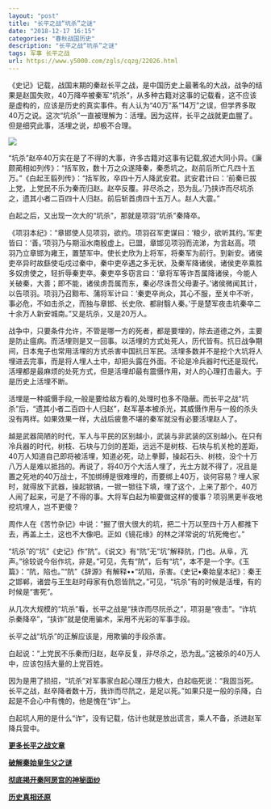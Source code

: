 ```yaml
---
layout: "post"
title: "长平之战“坑杀”之谜"
date: "2018-12-17 16:15"
categories: "春秋战国历史"
description: "长平之战“坑杀”之谜"
tags: 军事 长平之战
url: https://www.y5000.com/zgls/cqzg/22026.html
---
```






《史记》记载，战国末期的秦赵长平之战，是中国历史上最著名的大战，战争的结果是赵国失败，40万降卒被秦军“坑杀”，从多种古籍对这事的记载看，这不应该是虚构的，应该是历史的真实事件。有人认为“40万”系“14万”之误，但学界多取40万之说。这次“坑杀”一直被理解为：活埋。因为这样，长平之战就更血腥了。但是细究此事，活埋之说，却极不合理。

![](https://img.y5000.com/uploads/allimg/170526/11-1F5261GI0333.jpg)

“坑杀”赵卒40万实在是了不得的大事，许多古籍对这事有记载,叙述大同小异。《廉颇蔺相如列传》：“括军败，数十万之众遂降秦，秦悉坑之。赵前后所亡凡四十五万。”《白起王翦列传》：“括军败，卒四十万人降武安君。武安君计曰：‘前秦已拔上党，上党民不乐为秦而归赵。赵卒反覆。非尽杀之，恐为乱。’乃挟诈而尽坑杀之，遗其小者二百四十人归赵。前后斩首虏四十五万人。赵人大震。”

白起之后，又出现一次大的“坑杀”，那就是项羽“坑杀”秦降卒。

《项羽本纪》：“章邯使人见项羽，欲约。项羽召军吏谋曰：‘粮少，欲听其约。’军吏皆曰：‘善。’项羽乃与期洹水南殷虚上。已盟，章邯见项羽而流涕，为言赵高。项羽乃立章邯为雍王，置楚军中。使长史欣为上将军，将秦军为前行。到新安。诸侯吏卒异时故繇使屯戍过秦中，秦中吏卒遇之多无状，及秦军降诸侯，诸侯吏卒乘胜多奴虏使之，轻折辱秦吏卒。秦吏卒多窃言曰：‘章将军等诈吾属降诸侯，今能人关破秦，大善；即不能，诸侯虏吾属而东，秦必尽诛吾父母妻子。’诸侯微闻其计，以告项羽。项羽乃召黥布、蒲将军计曰：‘秦吏卒尚众，其心不服，至关中不听，事必危，不如击杀之，而独与章邯、长史欣、都尉翳人秦。’于是楚军夜击坑秦卒二十余万人新安城南。”又是坑杀，又是20万人。

战争中，只要条件允许，不管是哪一方的死者，都是要埋的，除去道德之外，主要是防止瘟病。而活埋则是又一回事。以活埋的方式处死人，历代皆有。抗日战争期间，日本鬼子也常用活埋的方式杀害中国抗日军民。活埋多数并不是挖个大坑将人埋进去完事，而是将人埋人土中，却把头露在外面。不论是冷兵器时代还是现代，活埋都是最麻烦的处死方式，但是活埋却最有震慑作用，对人的心理打击最大。于是历史上活埋不断。

活埋是一种威慑手段,一般是要给敌方看的,处理时也多不隐蔽。而长平之战“坑杀”后，“遗其小者二百四十人归赵”，赵军基本被杀光，其威慑作用与一般的杀头没有两样。如果效果一样，大战后疲惫不堪的秦军就没有必要活埋赵人了。

越是武器简陋的时代，军人与平民的区别越小，武装与非武装的区别越小。在只有冷兵器的时代，树枝、石块与刀剑的差距，远远不是树枝、石块与机关枪的差距，40万人知道自己即将被活埋，知道必死，动上拳脚，操起石头、树枝，没个十万八万人是难以抵挡的。再说了，将40万个大活人埋了，光土方就不得了，况且是置之死地的40万战士，不加绑缚是很难埋的，而要绑上40万，谈何容易？埋人家时，就得放下武器，操起锨镐，一锨一锨往下填，埋了这个，上来了那个，40万人闹了起来，可是了不得的事。大将军白起为嘛要做这样的傻事？项羽黑更半夜地挖坑埋人，岂不更傻？

周作人在《苦竹杂记》中说：“掘了很大很大的坑，把二十万以至四十万人都推下去，再盖上土，这也不大像吧。正如《镜花缘》的林之洋常说的‘坑死俺也’。”

“坑杀”的“坑”《史记》作“阬”。《说文》有“阬”无“坑”解释阬，门也。从阜，亢声。”徐较说今俗作坑，非是。”可见，先有“阬”，后有“坑”，本不是一个字。《玉篇》：“阬，陷也。”“阬”《辞源》有解释••“坑陷，杀害。《史记•秦始皇本纪》：秦王之邯郸，诸尝与王生赵时母家有仇怨皆阬之。”可见，“坑杀”有的时候是活埋，有的时候是“害死”。

从几次大规模的“坑杀”看，长平之战是“挟诈而尽阮杀之”，项羽是“夜击”。“诈坑杀秦降卒”，“挟诈”就是使用骗术，采用不光彩的军事手段。

长平之战“坑杀”的正解应该是，用欺骗的手段杀害。

白起说：“上党民不乐秦而归赵，赵卒反复，非尽杀之，恐为乱。”这被杀的40万人中，应该包括大量的上党百姓。

因为是用了损招，“坑杀”对军事家白起心理压力极大，白起临死说：“我固当死。长平之战，赵卒降者数十万，我诈而尽阬之，是足以死。”如果只是一般的杀降，白起是不会心中有愧的，他是愧在“诈”上。

白起坑人用的是什么“诈”，没有记载，估计也就是放出谎言，乘人不备，杀进赵军降兵营中。

**[更多长平之战文章](https://www.y5000.com/tags/changpingzhizhan/)**

**[破解秦始皇生父之谜](https://www.y5000.com/zgls/qh/22027.html)**

**[彻底掲开秦阿房宫的神秘面纱](https://www.y5000.com/zgls/qh/22028.html)**

**[历史真相还原](https://www.y5000.com/zgls/22286.html)**
